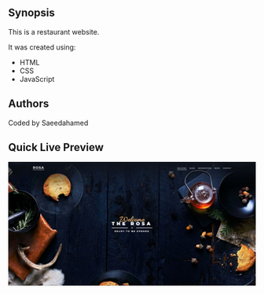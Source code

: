 ## Synopsis

This is a restaurant website.

It was created using:

* HTML
* CSS
* JavaScript


## Authors

Coded by Saeedahamed


## Quick Live Preview
![Alt text](assets/img/preview.JPG "Preview")

